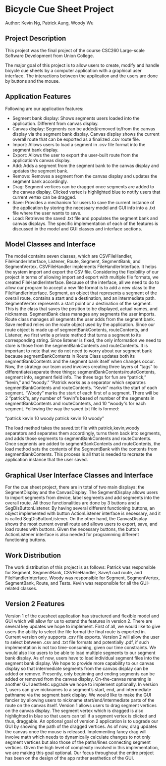 # Bicycle Cue Sheet Project

Author: Kevin Ng, Patrick Aung, Woody Wu

## Project Description

This project was the final project of the course CSC260 Large-scale Software Development from Union College.

The major goal of this project is to allow users to create, modify and handle bicycle cue sheets by a computer application with a graphical user interface. The interactions between the application and the users are done by buttons and the mouse.

## Application Features

Following are our application features:

- Segment bank display: Shows segments users loaded into the application. Different from canvas display.
- Canvas display: Segments can be added/removed to/from the canvas display via the segment bank display. Canvas display shows the current overall route that can be exported as a finalized .csv route file.
- Import: Allows users to load a segment in .csv file format into the segment bank display.
- Export: Allows the user to export the user-built route from the application’s canvas display.
- Add: Adds a segment from the segment bank to the canvas display and updates the segment bank.
- Remove: Removes a segment from the canvas display and updates the segment bank accordingly.
- Drag: Segment vertices can be dragged once segments are added to the canvas display. Clicked vertex is highlighted blue to notify users that current vertex can be dragged.
- Save: Provides a mechanism for users to save the current instance of the application by storing the necessary model and GUI info into a .txt file where the user wants to save.
- Load: Retrieves the saved .txt file and populates the segment bank and canvas displays.
The specific implementation of each of the features is discussed in the model and GUI classes and interface sections.

## Model Classes and Interface

The model contains seven classes, which are CSVFileHandler, FileHanderInterface, Listener, Route, Segment, SegmentBank, and SegmentVertex.
CSVFileHandler implements FileHandlerInterface. It helps the system import and export the CSV file.
Considering the flexibility of our project in terms of allowing import and export with multiple file formats, we created FileHandlerInterface. Because of the interface, all we need to do to allow our program to accept a new file format is to add a new class to the FileHandlerInterface.
Segment, an object that represents a segment of the overall route, contains a start and a destination, and an intermediate path.
SegmentVertex represents a start point or a destination of the segment. This is the class that saves the position to be displayed, actual names, and nicknames.
SegmentBank class manages any segments the user imports.
Route class manages all segments the user adds from the segment bank.
Save method relies on the route object used by the application. Since our route object is
made up of segmentBankContents, routeContents, and Listener, we first write a private method that turns a segment to its corresponding string. Since listener is fixed, the only information we need to store is those from the segmentBankContents and routeContents. It is important to note that we do not need to worry about our segment bank because segmentBankContents in Route Class updates both its segmentBankContents and the segment bank itself when changes occur. Now, the strategy our team used involves creating three layers of “tags” to differentiate/separate three things: segmentBankContents/routeContents, segment info, segment field info. The three tags for fun are “patrick,” “kevin,” and “woody.” “Patrick works as a separator which separates segmentBankContents and routeContents. “Kevin” marks the start of each segment. “Woody” marks the start of each first of a segment. There will be 2 “patrick”s, any number of “kevin”s based of number of the segments in segmentBankContents and routeContents, and 10 “woody”s for each segment. Following the way the saved.txt file is formed:

“patrick kevin
10 woody patrick
kevin
10 woody”

The load method takes the saved.txt file with patrick,kevin,woody separators and separates them accordingly, turns them back into segments, and adds those segments to segmentBankContents and routeContents. Once segments are added to segmentBankContents and routeContents, the load method sets the contents of the SegmentBank with the contents from segmentBankContents. This process is all that is needed to recreate the application instance that the user saved.

## Graphical User Interface Classes and Interface

For the cue sheet project, there are in total of two main displays: the SegmentDisplay and the CanvasDisplay. The SegmentDisplay allows users to import segments from device, label segments and add segments into the overall route. All those functionalities are done by 3 buttons and a SegDisButtonListener. By having several different functioning buttons, an object implemented with button ActionListener interface is necessary, and it is called SegDisButtonListener. On the other hand, the CanvasDisplay shows the most current overall route and allows users to export, save, and load routes with buttons. Given the necessary buttons, the button ActionListener interface is also needed for programming different functioning buttons.

## Work Distribution

The work distribution of this project is as follows:
Patrick was responsible for Segment, SegmentBank, CSVFileHandler, Save/Load route, and FileHandlerInterface.
Woody was responsible for Segment, SegmentVertex, SegmentBank, Route, and Tests.
Kevin was responsible for all the GUI-related classes.

## Version 2 Features

Version 1 of the cuesheet application has structured and flexible model and GUI which
will allow for us to extend the features in version 2. There are several key updates we hope to implement. First of all, we would like to give users the ability to select the file format the final route is exported in. Current version only supports .csv file exports. Version 2 will allow the user to select between .csv and .txt file formats and potentially .pdf, if such implementation is not too time-consuming, given our time constraints.
We would also like users to be able to load multiple segments to our segment bank display. As of now, users have to load individual segment files into the segment bank display.
We hope to provide more capability to our canvas display so that intermediate segments from the canvas display can be added or remove. Presently, only beginning and ending segments can be added or removed from the canvas display.
On-the-canvas renaming is another GUI aesthetic upgrade we hope to implement optionally. In version 1, users can give nicknames to a segment’s start, end, and intermediate pathname via the segment bank display. We would like to make the GUI fancier by allowing users to nickname start/end/intermediate parts of the route on the canvas itself.
Version 1 allows users to drag segment vertices on the canvas display. The segment vertex which is dragged is also highlighted in blue so that users can tell if a segment vertex is clicked and thus, draggable. An optional goal of version 2 application is to upgrade our GUI by showing the path of the dragged vertices. As of now, drag updates the canvas once the mouse is released. Implementing fancy drag will involve math which needs to dynamically calculate changes to not only segment vertices but also those of the paths/lines connecting segment vertices. Given the high level of complexity involved in this implementation, we are making this goal optional. Our focus throughout the entire project has been on the design of the app rather aesthetics of the GUI.
